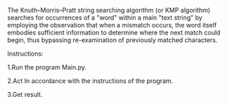 The Knuth–Morris–Pratt string searching algorithm (or KMP algorithm) searches for occurrences of a "word" within a main "text string" by employing the observation that when a mismatch occurs, the word itself embodies sufficient information to determine where the next match could begin, thus bypassing re-examination of previously matched characters.

Instructions:

1.Run the program Main.py.

2.Act In accordance with the instructions of the program.

3.Get result.
